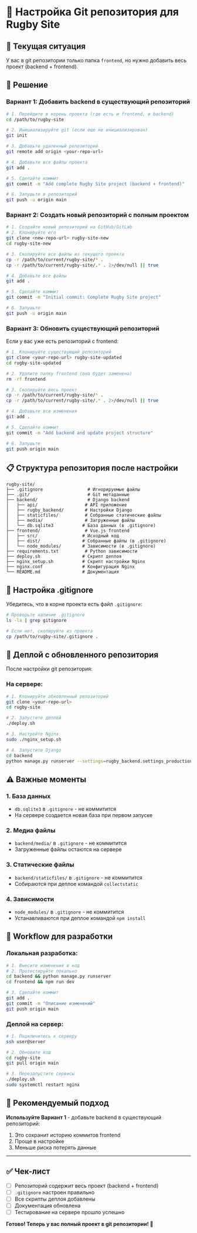# 📁 Настройка Git репозитория для Rugby Site

## 🎯 Текущая ситуация
У вас в git репозитории только папка `frontend`, но нужно добавить весь проект (backend + frontend).

## 🚀 Решение

### Вариант 1: Добавить backend в существующий репозиторий

```bash
# 1. Перейдите в корень проекта (где есть и frontend, и backend)
cd /path/to/rugby-site

# 2. Инициализируйте git (если еще не инициализирован)
git init

# 3. Добавьте удаленный репозиторий
git remote add origin <your-repo-url>

# 4. Добавьте все файлы проекта
git add .

# 5. Сделайте коммит
git commit -m "Add complete Rugby Site project (backend + frontend)"

# 6. Запушьте в репозиторий
git push -u origin main
```

### Вариант 2: Создать новый репозиторий с полным проектом

```bash
# 1. Создайте новый репозиторий на GitHub/GitLab
# 2. Клонируйте его
git clone <new-repo-url> rugby-site-new
cd rugby-site-new

# 3. Скопируйте все файлы из текущего проекта
cp -r /path/to/current/rugby-site/* .
cp -r /path/to/current/rugby-site/.* . 2>/dev/null || true

# 4. Добавьте все файлы
git add .

# 5. Сделайте коммит
git commit -m "Initial commit: Complete Rugby Site project"

# 6. Запушьте
git push -u origin main
```

### Вариант 3: Обновить существующий репозиторий

Если у вас уже есть репозиторий с frontend:

```bash
# 1. Клонируйте существующий репозиторий
git clone <your-repo-url> rugby-site-updated
cd rugby-site-updated

# 2. Удалите папку frontend (она будет заменена)
rm -rf frontend

# 3. Скопируйте весь проект
cp -r /path/to/current/rugby-site/* .
cp -r /path/to/current/rugby-site/.* . 2>/dev/null || true

# 4. Добавьте все изменения
git add .

# 5. Сделайте коммит
git commit -m "Add backend and update project structure"

# 6. Запушьте
git push origin main
```

## 📋 Структура репозитория после настройки

```
rugby-site/
├── .gitignore                 # Игнорируемые файлы
├── .git/                      # Git метаданные
├── backend/                   # Django backend
│   ├── api/                  # API приложение
│   ├── rugby_backend/        # Настройки Django
│   ├── staticfiles/          # Собранные статические файлы
│   ├── media/                # Загруженные файлы
│   └── db.sqlite3           # База данных (в .gitignore)
├── frontend/                 # Vue.js frontend
│   ├── src/                 # Исходный код
│   ├── dist/                # Собранные файлы (в .gitignore)
│   └── node_modules/        # Зависимости (в .gitignore)
├── requirements.txt          # Python зависимости
├── deploy.sh                # Скрипт деплоя
├── nginx_setup.sh           # Скрипт настройки Nginx
├── nginx.conf               # Конфигурация Nginx
└── README.md                # Документация
```

## 🔧 Настройка .gitignore

Убедитесь, что в корне проекта есть файл `.gitignore`:

```bash
# Проверьте наличие .gitignore
ls -la | grep gitignore

# Если нет, скопируйте из проекта
cp /path/to/rugby-site/.gitignore .
```

## 🚀 Деплой с обновленного репозитория

После настройки git репозитория:

### На сервере:
```bash
# 1. Клонируйте обновленный репозиторий
git clone <your-repo-url>
cd rugby-site

# 2. Запустите деплой
./deploy.sh

# 3. Настройте Nginx
sudo ./nginx_setup.sh

# 4. Запустите Django
cd backend
python manage.py runserver --settings=rugby_backend.settings_production
```

## ⚠️ Важные моменты

### 1. База данных
- `db.sqlite3` в `.gitignore` - не коммитится
- На сервере создается новая база при первом запуске

### 2. Медиа файлы
- `backend/media/` в `.gitignore` - не коммитится
- Загруженные файлы остаются на сервере

### 3. Статические файлы
- `backend/staticfiles/` в `.gitignore` - не коммитится
- Собираются при деплое командой `collectstatic`

### 4. Зависимости
- `node_modules/` в `.gitignore` - не коммитится
- Устанавливаются при деплое командой `npm install`

## 🔄 Workflow для разработки

### Локальная разработка:
```bash
# 1. Внесите изменения в код
# 2. Протестируйте локально
cd backend && python manage.py runserver
cd frontend && npm run dev

# 3. Сделайте коммит
git add .
git commit -m "Описание изменений"
git push origin main
```

### Деплой на сервер:
```bash
# 1. Подключитесь к серверу
ssh user@server

# 2. Обновите код
cd rugby-site
git pull origin main

# 3. Перезапустите сервисы
./deploy.sh
sudo systemctl restart nginx
```

## 🎯 Рекомендуемый подход

**Используйте Вариант 1** - добавьте backend в существующий репозиторий:

1. Это сохранит историю коммитов frontend
2. Проще в настройке
3. Меньше риска потерять данные

---

## ✅ Чек-лист

- [ ] Репозиторий содержит весь проект (backend + frontend)
- [ ] `.gitignore` настроен правильно
- [ ] Все скрипты деплоя добавлены
- [ ] Документация обновлена
- [ ] Тестирование на сервере прошло успешно

**Готово! Теперь у вас полный проект в git репозитории! 🚀**
